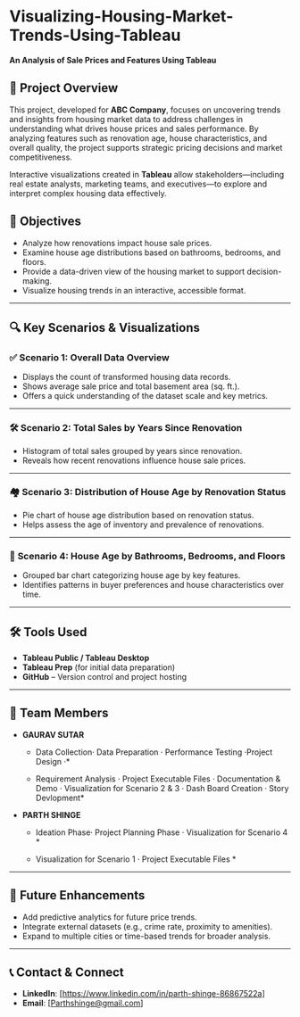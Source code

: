 # Visualizing-Housing-Market-Trends-Using-Tableau

**An Analysis of Sale Prices and Features Using Tableau**

## 📌 Project Overview

This project, developed for **ABC Company**, focuses on uncovering trends and insights from housing market data to address challenges in understanding what drives house prices and sales performance. By analyzing features such as renovation age, house characteristics, and overall quality, the project supports strategic pricing decisions and market competitiveness.

Interactive visualizations created in **Tableau** allow stakeholders—including real estate analysts, marketing teams, and executives—to explore and interpret complex housing data effectively.

## 🎯 Objectives

- Analyze how renovations impact house sale prices.
- Examine house age distributions based on bathrooms, bedrooms, and floors.
- Provide a data-driven view of the housing market to support decision-making.
- Visualize housing trends in an interactive, accessible format.

---

## 🔍 Key Scenarios & Visualizations

### ✅ **Scenario 1: Overall Data Overview**
- Displays the count of transformed housing data records.
- Shows average sale price and total basement area (sq. ft.).
- Offers a quick understanding of the dataset scale and key metrics.

---

### 🛠️ **Scenario 2: Total Sales by Years Since Renovation**
- Histogram of total sales grouped by years since renovation.
- Reveals how recent renovations influence house sale prices.

---

### 🏘️ **Scenario 3: Distribution of House Age by Renovation Status**
- Pie chart of house age distribution based on renovation status.
- Helps assess the age of inventory and prevalence of renovations.

---

### 🛁 **Scenario 4: House Age by Bathrooms, Bedrooms, and Floors**
- Grouped bar chart categorizing house age by key features.
- Identifies patterns in buyer preferences and house characteristics over time.


---

## 🛠 Tools Used

- **Tableau Public / Tableau Desktop**
- **Tableau Prep** (for initial data preparation)
- **GitHub** – Version control and project hosting

---

## 👥 Team Members

- **GAURAV SUTAR**  
  * Data Collection· Data Preparation · Performance Testing ·Project Design ·*

  * Requirement Analysis · Project Executable Files · Documentation & Demo · Visualization for Scenario 2 & 3 · Dash Board Creation · Story Devlopment*

- **PARTH SHINGE**  
  * Ideation Phase· Project Planning Phase · Visualization for Scenario 4 *

  *  Visualization for Scenario 1 · Project Executable Files *



---

## 🚀 Future Enhancements

- Add predictive analytics for future price trends.
- Integrate external datasets (e.g., crime rate, proximity to amenities).
- Expand to multiple cities or time-based trends for broader analysis.

---

## 📞 Contact & Connect

- **LinkedIn**: [https://www.linkedin.com/in/parth-shinge-86867522a]
- **Email**: [Parthshinge@gmail.com]

